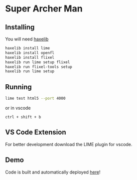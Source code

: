 # Super Archer Man

## Installing

You will need [haxelib](https://haxe.org/download/)

```sh
haxelib install lime
haxelib install openfl
haxelib install flixel
haxelib run lime setup flixel
haxelib run flixel-tools setup
haxelib run lime setup
```

## Running

```sh
lime test html5 --port 4000
```

or in vscode

`ctrl + shift + b`

## VS Code Extension

For better development download the LIME plugin for vscode.

## Demo

Code is built and automatically deployed [here](https://adsgames.github.io/SuperArcherMan/)!
